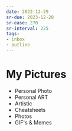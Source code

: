 ```yaml
---
date: 2022-12-29
sr-due: 2023-12-28
sr-ease: 270
sr-interval: 225
tags:
- inbox
- outline
---
```


# My Pictures

- Personal Photo
- Personal ART
- Artistic
- Cheatsheets
- Photos
- GIF's & Memes
